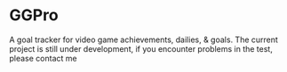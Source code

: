 # GGPro
A goal tracker for video game achievements, dailies, &amp; goals. The current project is still under development, if you encounter problems in the test, please contact me
